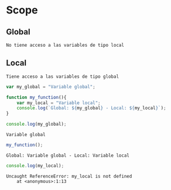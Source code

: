 # **Scope**

## **Global**
```
No tiene acceso a las variables de tipo local
```

## **Local**
```
Tiene acceso a las variables de tipo global
```

```js
var my_global = "Variable global";

function my_function(){
    var my_local = "Variable local";
    console.log(`Global: ${my_global} - Local: ${my_local}`);
}
```

```js
console.log(my_global);
```

```
Variable global

```

```js
my_function();
```

```
Global: Variable global - Local: Variable local
```

```js
console.log(my_local);
```

```
Uncaught ReferenceError: my_local is not defined
    at <anonymous>:1:13
```
